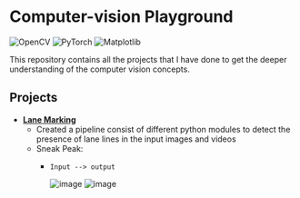 # Computer-vision Playground
![OpenCV](https://img.shields.io/badge/opencv-%23white.svg?style=for-the-badge&logo=opencv&logoColor=white)  ![PyTorch](https://img.shields.io/badge/PyTorch-%23EE4C2C.svg?style=for-the-badge&logo=PyTorch&logoColor=white)  ![Matplotlib](https://img.shields.io/badge/Matplotlib-%23ffffff.svg?style=for-the-badge&logo=Matplotlib&logoColor=black)

This repository contains all the projects that I have done to get the deeper understanding of the  computer vision concepts.

## Projects
* [**Lane Marking**](lane-marking/README.md) 
  - Created a pipeline consist of different python modules to detect the presence of lane lines in the input images and videos
  - Sneak Peak:
      - `Input --> output`                                         
      
        ![image](https://user-images.githubusercontent.com/62834697/195711398-54f56713-f53b-4d60-8056-7ee666f0f47f.png)    ![image](https://user-images.githubusercontent.com/62834697/195711776-7aaa0309-5ada-45b2-a03d-ef5c739b7d94.png)
        
                                                                                                               


